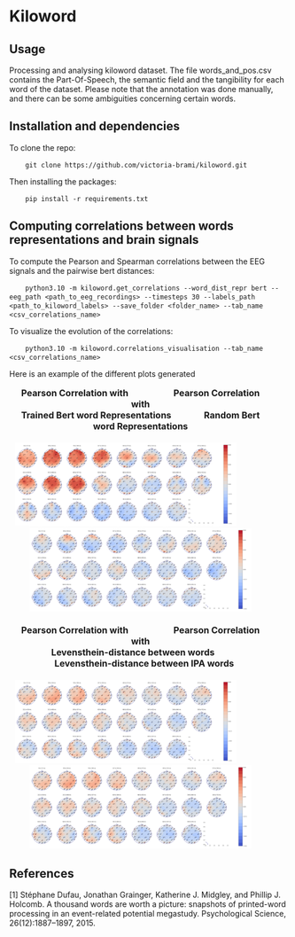# Kiloword

## Usage
Processing and analysing kiloword dataset. The file <a id="./data/words_and_pos.csv">words_and_pos.csv</a> contains
the Part-Of-Speech, the semantic field and the tangibility for each word of the dataset. Please note that the annotation was done manually, and there can be some ambiguities concerning certain words.

## Installation and dependencies
To clone the repo:
```
    git clone https://github.com/victoria-brami/kiloword.git
```
Then installing the packages:
```
    pip install -r requirements.txt
```

## Computing correlations between words representations and brain signals

To compute the Pearson and Spearman correlations between the EEG signals and the pairwise bert distances:
```
    python3.10 -m kiloword.get_correlations --word_dist_repr bert --eeg_path <path_to_eeg_recordings> --timesteps 30 --labels_path <path_to_kiloword_labels> --save_folder <folder_name> --tab_name <csv_correlations_name>
```
To visualize the evolution of the correlations:
```
    python3.10 -m kiloword.correlations_visualisation --tab_name <csv_correlations_name>
```
Here is an example of the different plots generated
<p style="text-align:center;margin-right:8%;margin-left:2%;font-size:12pt;">
<b style="margin-right:10%;margin-left:0%;">Pearson Correlation with</b><b style="margin-left:8%;">Pearson Correlation with</b><br>
<b style="margin-right:8%;margin-left:0%;">Trained Bert word Representations</b>
<b style="margin-left:4%;">Random Bert word Representations</b><br><br>
    <img src = "./assets/topography/pearson_bert_LANGUAGE_correlations.png" width ="400" style="margin-right: 4em"/>
    <img src = "./assets/topography/pearson_bert_random_LANGUAGE_correlations.png" width ="400" /><br><br>
<b style="margin-right:10%;margin-left:0%;">Pearson Correlation with</b><b style="margin-left:8%;">Pearson Correlation with</b><br>
<b style="margin-right:8%;margin-left:2%;">Levensthein-distance between words</b>
<b style="margin-left:3%;">Levensthein-distance between IPA words</b><br><br>
    <img src = "./assets/topography/pearson_levenshtein_LANGUAGE_correlations.png" width ="400" style="margin-right: 4em"/>
    <img src = "./assets/topography/pearson_levenshtein_LANGUAGE_correlations.png" width ="400" />
</p>



## References
<a id="https://doi.org/10.1177/0956797615603934">[1]</a> 
Stéphane Dufau, Jonathan Grainger, Katherine J. Midgley, and Phillip J. Holcomb. 
A thousand words are worth a picture: snapshots of printed-word processing in an event-related potential megastudy. 
Psychological Science, 26(12):1887–1897, 2015.

